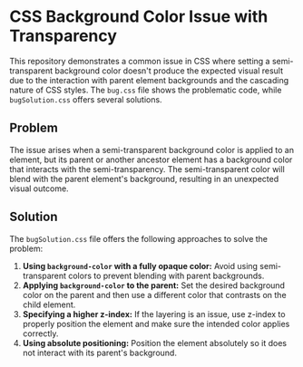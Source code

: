 # CSS Background Color Issue with Transparency
This repository demonstrates a common issue in CSS where setting a semi-transparent background color doesn't produce the expected visual result due to the interaction with parent element backgrounds and the cascading nature of CSS styles.  The `bug.css` file shows the problematic code, while `bugSolution.css` offers several solutions.

## Problem
The issue arises when a semi-transparent background color is applied to an element, but its parent or another ancestor element has a background color that interacts with the semi-transparency. The semi-transparent color will blend with the parent element's background, resulting in an unexpected visual outcome.

## Solution
The `bugSolution.css` file offers the following approaches to solve the problem:

1. **Using `background-color` with a fully opaque color:** Avoid using semi-transparent colors to prevent blending with parent backgrounds.
2. **Applying `background-color` to the parent:** Set the desired background color on the parent and then use a different color that contrasts on the child element. 
3. **Specifying a higher z-index:** If the layering is an issue, use z-index to properly position the element and make sure the intended color applies correctly. 
4. **Using absolute positioning:** Position the element absolutely so it does not interact with its parent's background.